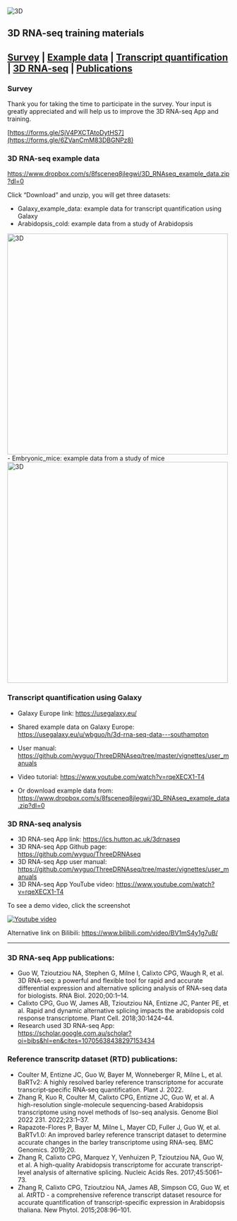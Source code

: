 
<img alt="3D" src="https://github.com/wyguo/ThreeDRNAseq/blob/master/vignettes/user_manuals/3D_App_figure/logo.png"/>

## 3D RNA-seq training materials

[**Survey**](#survey) | [**Example data**](#example) | [**Transcript quantification**](#quantification) | [**3D RNA-seq**](#3d) | [**Publications**](#publication)
----------------

<div id="survey"></div>

### Survey

Thank you for taking the time to participate in the survey. Your input is greatly appreciated and will help us to improve the 3D RNA-seq App and training.

[https://forms.gle/SjV4PXCTAtoDytHS7](https://forms.gle/6ZVanCmM83DBGNPz8)

<div id="example"></div>

### 3D RNA-seq example data

https://www.dropbox.com/s/8fsceneq8jlegwi/3D_RNAseq_example_data.zip?dl=0 

Click “Download” and unzip, you will get three datasets:

  - Galaxy_example_data: example data for transcript quantification using Galaxy
  - Arabidopsis_cold: example data from a study of Arabidopsis
  <img alt="3D" width="500" src="https://github.com/wyguo/ThreeDRNAseq/blob/master/vignettes/user_manuals/3D_App_figure/arabidopsis.png"/>
  - Embryonic_mice: example data from a study of mice
  <img alt="3D" width="500" src="https://github.com/wyguo/ThreeDRNAseq/blob/master/vignettes/user_manuals/3D_App_figure/mouse.png"/>
<div id="quantification"></div>


### Transcript quantification using Galaxy

  - Galaxy Europe link: https://usegalaxy.eu/ 
  - Shared example data on Galaxy Europe: https://usegalaxy.eu/u/wbguo/h/3d-rna-seq-data---southampton
  - User manual: https://github.com/wyguo/ThreeDRNAseq/tree/master/vignettes/user_manuals
  - Video tutorial: https://www.youtube.com/watch?v=rqeXECX1-T4

  - Or download example data from: https://www.dropbox.com/s/8fsceneq8jlegwi/3D_RNAseq_example_data.zip?dl=0 

<div id="3d"></div>
  
### 3D RNA-seq analysis

  - 3D RNA-seq App link: https://ics.hutton.ac.uk/3drnaseq
  - 3D RNA-seq App Github page: https://github.com/wyguo/ThreeDRNAseq 
  - 3D RNA-seq App user manual: https://github.com/wyguo/ThreeDRNAseq/tree/master/vignettes/user_manuals
  - 3D RNA-seq App YouTube video: https://www.youtube.com/watch?v=rqeXECX1-T4 

To see a demo video, click the screenshot

<a style="float:center" href="https://youtu.be/rqeXECX1-T4" target="_blank">
  <img alt="Youtube video" src="https://github.com/wyguo/ThreeDRNAseq/blob/master/vignettes/user_manuals/3D_App_figure/youtube.png"/>
</a>

Alternative link on Bilibili: <a href="https://www.bilibili.com/video/BV1mS4y1g7uB/ ">https://www.bilibili.com/video/BV1mS4y1g7uB/</a>

<hr>



### 3D RNA-seq App publications:

  - Guo W, Tzioutziou NA, Stephen G, Milne I, Calixto CPG, Waugh R, et al. 3D RNA-seq: a powerful and flexible tool for rapid and accurate differential expression and alternative splicing analysis of RNA-seq data for biologists. RNA Biol. 2020;00:1–14. 
  - Calixto CPG, Guo W, James AB, Tzioutziou NA, Entizne JC, Panter PE, et al. Rapid and dynamic alternative splicing impacts the arabidopsis cold response transcriptome. Plant Cell. 2018;30:1424–44.
  - Research used 3D RNA-seq App: https://scholar.google.com.au/scholar?oi=bibs&hl=en&cites=10705638438297153434

<div id="publication"></div>

### Reference transcritp dataset (RTD) publications:
  
  - Coulter M, Entizne JC, Guo W, Bayer M, Wonneberger R, Milne L, et al. BaRTv2: A highly resolved barley reference transcriptome for accurate transcript‐specific RNA‐seq quantification. Plant J. 2022. 
  - Zhang R, Kuo R, Coulter M, Calixto CPG, Entizne JC, Guo W, et al. A high-resolution single-molecule sequencing-based Arabidopsis transcriptome using novel methods of Iso-seq analysis. Genome Biol 2022 231. 2022;23:1–37. 
  - Rapazote-Flores P, Bayer M, Milne L, Mayer CD, Fuller J, Guo W, et al. BaRTv1.0: An improved barley reference transcript dataset to determine accurate changes in the barley transcriptome using RNA-seq. BMC Genomics. 2019;20.
  - Zhang R, Calixto CPG, Marquez Y, Venhuizen P, Tzioutziou NA, Guo W, et al. A high-quality Arabidopsis transcriptome for accurate transcript-level analysis of alternative splicing. Nucleic Acids Res. 2017;45:5061–73. 
  - Zhang R, Calixto CPG, Tzioutziou NA, James AB, Simpson CG, Guo W, et al. AtRTD - a comprehensive reference transcript dataset resource for accurate quantification of transcript-specific expression in Arabidopsis thaliana. New Phytol. 2015;208:96–101. 
